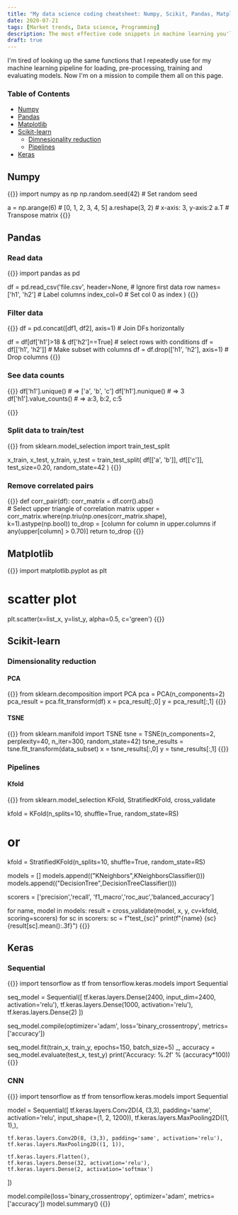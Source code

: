 ```yaml
---
title: "My data science coding cheatsheet: Numpy, Scikit, Pandas, Matplotlib, Seaborn, Keras"
date: 2020-07-21
tags: [Market trends, Data science, Programming]
description: The most effective code snippets in machine learning you'll ever need.
draft: true
---
```


I'm tired of looking up the same functions that I repeatedly use for my machine learning pipeline for loading, pre-processing, training and evaluating models. Now I'm on a mission to compile them all on this page.

### Table of Contents

- [Numpy](#numpy)
- [Pandas](#pandas)
- [Matplotlib](#matplotlib)
- [Scikit-learn](#scikit-learn)
  - [Dimnesionality reduction](#dimensionality-reduction)
  - [Pipelines](#pipelines)
- [Keras](#keras)

<!-- - [Training models](#training-models) -->

## Numpy
{{<highlight python>}}
import numpy as np
np.random.seed(42)  # Set random seed

a = np.arange(6)    # [0, 1, 2, 3, 4, 5]
a.reshape(3, 2)     # x-axis: 3, y-axis:2
a.T                 # Transpose matrix
{{</highlight>}}

## Pandas

### Read data
{{<highlight python>}}
import pandas as pd

df = pd.read_csv('file.csv', 
    header=None,        # Ignore first data row
    names=['h1', 'h2']  # Label columns
    index_col=0         # Set col 0 as index
)
{{</highlight>}}

### Filter data

{{<highlight python>}}
df = pd.concat([df1, df2], axis=1)     # Join DFs horizontally

df = df[df['h1']>18 & df['h2']==True]  # select rows with conditions
df = df[['h1', 'h2']]                  # Make subset with columns
df = df.drop(['h1', 'h2'], axis=1)     # Drop columns
{{</highlight>}}

### See data counts
{{<highlight python>}}
df['h1'].unique()       # => ['a', 'b', 'c']
df['h1'].nunique()      # => 3
df['h1'].value_counts() # => a:3, b:2, c:5

{{</highlight>}}

### Split data to train/test
{{<highlight python>}}
from sklearn.model_selection import train_test_split

x_train, x_test, y_train, y_test = train_test_split(
     df[['a', 'b']], df[['c']], test_size=0.20, random_state=42
)
{{</highlight>}}

### Remove correlated pairs

{{<highlight python>}}
def corr_pair(df):
    corr_matrix = df.corr().abs()    
    # Select upper triangle of correlation matrix
    upper = corr_matrix.where(np.triu(np.ones(corr_matrix.shape), k=1).astype(np.bool))
    to_drop = [column for column in upper.columns if any(upper[column] > 0.70)]
    return to_drop
{{</highlight>}}

## Matplotlib
{{<highlight python>}}
import matplotlib.pyplot as plt

# scatter plot
plt.scatter(x=list_x, y=list_y, alpha=0.5, c='green')
{{</highlight>}}

## Scikit-learn

### Dimensionality reduction

#### PCA

{{<highlight python>}}
from sklearn.decomposition import PCA
pca = PCA(n_components=2)
pca_result = pca.fit_transform(df)
x = pca_result[:,0]
y = pca_result[:,1]
{{</highlight>}}

#### TSNE

{{<highlight python>}}
from sklearn.manifold import TSNE
tsne = TSNE(n_components=2, perplexity=40, n_iter=300, random_state=42)
tsne_results = tsne.fit_transform(data_subset)
x = tsne_results[:,0]
y = tsne_results[:,1]
{{</highlight>}}

<!-- ### Training models

{{<highlight python>}}
import sklearn
{{</highlight>}} -->

### Pipelines

#### Kfold

{{<highlight python>}}
from sklearn.model_selection KFold, StratifiedKFold, cross_validate

kfold = KFold(n_splits=10, shuffle=True, random_state=RS)
# or
kfold = StratifiedKFold(n_splits=10, shuffle=True, random_state=RS)

models = []
models.append(("KNeighbors",KNeighborsClassifier()))
models.append(("DecisionTree",DecisionTreeClassifier()))

scorers = ['precision','recall', 'f1_macro','roc_auc','balanced_accuracy']

for name, model in models:
    result = cross_validate(model, x, y, cv=kfold, scoring=scorers)
    for sc in scorers:
        sc = f"test_{sc}"
        print(f"{name} {sc} {result[sc].mean():.3f}")
{{</highlight>}}

## Keras

### Sequential

{{<highlight python>}}
import tensorflow as tf
from tensorflow.keras.models import Sequential

seq_model = Sequential([
  tf.keras.layers.Dense(2400, input_dim=2400, activation='relu'),
  tf.keras.layers.Dense(1000, activation='relu'),
  tf.keras.layers.Dense(2)
])

seq_model.compile(optimizer='adam',
              loss='binary_crossentropy',
              metrics=['accuracy'])

seq_model.fit(train_x, train_y, epochs=150, batch_size=5)
_, accuracy = seq_model.evaluate(test_x, test_y)
print('Accuracy: %.2f' % (accuracy*100))
{{</highlight>}}

### CNN
{{<highlight python>}}
import tensorflow as tf
from tensorflow.keras.models import Sequential

model = Sequential([
    tf.keras.layers.Conv2D(4, (3,3), padding='same', activation='relu',
                           input_shape=(1, 2, 1200)),
    tf.keras.layers.MaxPooling2D((1, 1),),

    tf.keras.layers.Conv2D(8, (3,3), padding='same', activation='relu'),
    tf.keras.layers.MaxPooling2D((1, 1)),

    tf.keras.layers.Flatten(),
    tf.keras.layers.Dense(32, activation='relu'),
    tf.keras.layers.Dense(2, activation='softmax')
])

model.compile(loss='binary_crossentropy', optimizer='adam', metrics=['accuracy']) 
model.summary()
{{</highlight>}}
